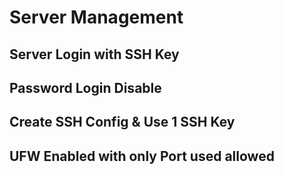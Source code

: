 # Server Management

## Server Login with SSH Key

## Password Login Disable

## Create SSH Config & Use 1 SSH Key 

## UFW Enabled with only Port used allowed